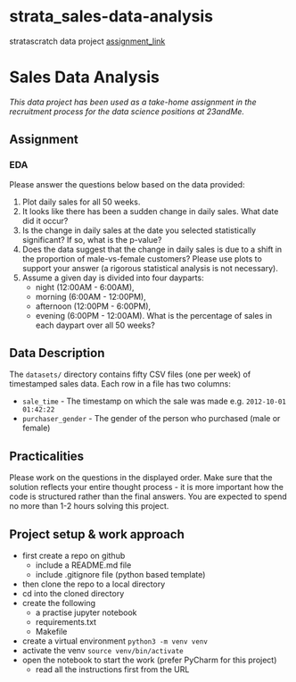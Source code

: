 # strata_sales-data-analysis

stratascratch data project
[assignment_link](https://platform.stratascratch.com/data-projects/sales-data-analysis)

# Sales Data Analysis

_This data project has been used as a take-home assignment in the recruitment process for the data science positions at 23andMe._

## Assignment

### EDA

Please answer the questions below based on the data provided:

1. Plot daily sales for all 50 weeks.
2. It looks like there has been a sudden change in daily sales. What date did it occur?
3. Is the change in daily sales at the date you selected statistically significant? If so, what is the p-value?
4. Does the data suggest that the change in daily sales is due to a shift in the proportion of male-vs-female customers? Please use plots to support your answer (a rigorous statistical analysis is not necessary).
5. Assume a given day is divided into four dayparts:
   - night (12:00AM - 6:00AM),
   - morning (6:00AM - 12:00PM),
   - afternoon (12:00PM - 6:00PM),
   - evening (6:00PM - 12:00AM).
     What is the percentage of sales in each daypart over all 50 weeks?

## Data Description

The `datasets/` directory contains fifty CSV files (one per week) of timestamped sales data. Each row in a file has two columns:

- `sale_time` - The timestamp on which the sale was made e.g. `2012-10-01 01:42:22`
- `purchaser_gender` - The gender of the person who purchased (male or female)

## Practicalities

Please work on the questions in the displayed order. Make sure that the solution reflects your entire thought process - it is more important how the code is structured rather than the final answers. You are expected to spend no more than 1-2 hours solving this project.

## Project setup & work approach

- first create a repo on github
  - include a README.md file
  - include .gitignore file (python based template)
- then clone the repo to a local directory
- cd into the cloned directory
- create the following
  - a practise jupyter notebook
  - requirements.txt
  - Makefile
- create a virtual environment `python3 -m venv venv`
- activate the venv `source venv/bin/activate`
- open the notebook to start the work (prefer PyCharm for this project)
  - read all the instructions first from the URL
